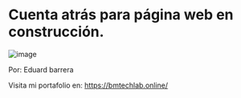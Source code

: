 # Cuenta atrás para página web en construcción.

![image](https://github.com/user-attachments/assets/6841e44f-4845-492e-9caf-de7df5b1e908)


Por: Eduard barrera

Visita mi portafolio en: https://bmtechlab.online/


